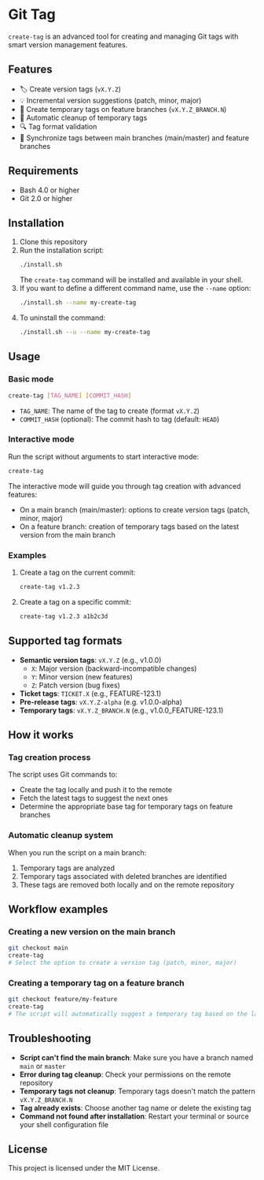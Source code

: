 # Git Tag

`create-tag` is an advanced tool for creating and managing Git tags with smart version management features.

## Features

- 🏷️ Create version tags (`vX.Y.Z`)
- 💡 Incremental version suggestions (patch, minor, major)
- 🪾 Create temporary tags on feature branches (`vX.Y.Z_BRANCH.N`)
- 🧹 Automatic cleanup of temporary tags
- 🔍 Tag format validation
- 🔄 Synchronize tags between main branches (main/master) and feature branches

## Requirements

- Bash 4.0 or higher
- Git 2.0 or higher

## Installation

1. Clone this repository
2. Run the installation script:
   ```bash
   ./install.sh
   ```
   The `create-tag` command will be installed and available in your shell.
3. If you want to define a different command name, use the `--name` option:
   ```bash
   ./install.sh --name my-create-tag
   ```
4. To uninstall the command:
   ```bash
   ./install.sh --u --name my-create-tag
   ```

## Usage

### Basic mode

```bash
create-tag [TAG_NAME] [COMMIT_HASH]
```

- `TAG_NAME`: The name of the tag to create (format `vX.Y.Z`)
- `COMMIT_HASH` (optional): The commit hash to tag (default: `HEAD`)

### Interactive mode

Run the script without arguments to start interactive mode:

```bash
create-tag
```

The interactive mode will guide you through tag creation with advanced features:
- On a main branch (main/master): options to create version tags (patch, minor, major)
- On a feature branch: creation of temporary tags based on the latest version from the main branch

### Examples

1. Create a tag on the current commit:
   ```bash
   create-tag v1.2.3
   ```

2. Create a tag on a specific commit:
   ```bash
   create-tag v1.2.3 a1b2c3d
   ```

## Supported tag formats

- **Semantic version tags**: `vX.Y.Z` (e.g., v1.0.0)
  - `X`: Major version (backward-incompatible changes)
  - `Y`: Minor version (new features)
  - `Z`: Patch version (bug fixes)
- **Ticket tags**: `TICKET.X` (e.g., FEATURE-123.1)
- **Pre-release tags**: `vX.Y.Z-alpha` (e.g. v1.0.0-alpha)
- **Temporary tags**: `vX.Y.Z_BRANCH.N` (e.g., v1.0.0_FEATURE-123.1)

## How it works

### Tag creation process

The script uses Git commands to:
- Create the tag locally and push it to the remote
- Fetch the latest tags to suggest the next ones
- Determine the appropriate base tag for temporary tags on feature branches

### Automatic cleanup system

When you run the script on a main branch:
1. Temporary tags are analyzed
2. Temporary tags associated with deleted branches are identified
3. These tags are removed both locally and on the remote repository

## Workflow examples

### Creating a new version on the main branch

```bash
git checkout main
create-tag
# Select the option to create a version tag (patch, minor, major)
```

### Creating a temporary tag on a feature branch

```bash
git checkout feature/my-feature
create-tag
# The script will automatically suggest a temporary tag based on the latest version
```

## Troubleshooting

- **Script can't find the main branch**: Make sure you have a branch named `main` or `master`
- **Error during tag cleanup**: Check your permissions on the remote repository
- **Temporary tags not cleanup**: Temporary tags doesn't match the pattern `vX.Y.Z_BRANCH.N`
- **Tag already exists**: Choose another tag name or delete the existing tag
- **Command not found after installation**: Restart your terminal or source your shell configuration file

## License

This project is licensed under the MIT License.
